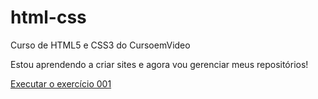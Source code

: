 # html-css
 Curso de HTML5 e CSS3 do CursoemVideo

Estou aprendendo a criar sites e agora vou gerenciar meus repositórios!

<a href="https://gabrielchiarelli.github.io/html-css/exerc%C3%ADcios/ex001/">Executar o exercício 001</a>